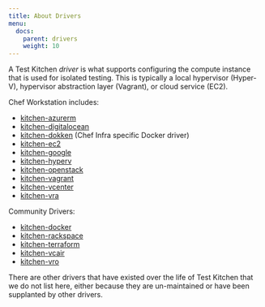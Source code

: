 ```yaml
---
title: About Drivers
menu:
  docs:
    parent: drivers
    weight: 10
---
```


A Test Kitchen *driver* is what supports configuring the compute instance that is used for isolated testing. This is typically a local hypervisor (Hyper-V), hypervisor abstraction layer (Vagrant), or cloud service (EC2).

Chef Workstation includes:

* [kitchen-azurerm](https://github.com/test-kitchen/kitchen-azurerm)
* [kitchen-digitalocean](https://github.com/test-kitchen/kitchen-digitalocean)
* [kitchen-dokken](https://github.com/test-kitchen/kitchen-dokken) (Chef Infra specific Docker driver)
* [kitchen-ec2](https://github.com/test-kitchen/kitchen-ec2)
* [kitchen-google](https://github.com/test-kitchen/kitchen-google)
* [kitchen-hyperv](https://github.com/test-kitchen/kitchen-hyperv)
* [kitchen-openstack](https://github.com/test-kitchen/kitchen-openstack)
* [kitchen-vagrant](https://github.com/test-kitchen/kitchen-vagrant)
* [kitchen-vcenter](https://github.com/chef/kitchen-vcenter)
* [kitchen-vra](https://github.com/test-kitchen/kitchen-vra)

Community Drivers:

* [kitchen-docker](https://github.com/test-kitchen/kitchen-docker)
* [kitchen-rackspace](https://github.com/test-kitchen/kitchen-rackspace)
* [kitchen-terraform](https://github.com/newcontext-oss/kitchen-terraform)
* [kitchen-vcair](https://github.com/test-kitchen/kitchen-vcair)
* [kitchen-vro](https://github.com/test-kitchen/kitchen-vro)

There are other drivers that have existed over the life of Test Kitchen that we do not list here, either because they are un-maintained or have been supplanted by other drivers.
